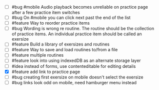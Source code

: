- [ ] #bug #mobile Audio playback becomes unreliable on practice page after a few practice item switches
- [ ] #bug On #mobile you can click next past the end of the list
- [ ] #feature Way to reorder practice items
- [ ] #bug Wording is wrong re routine. The routine should be the collection of practice items. An individual practice item should be called an exersize
- [ ] #feature Build a library of exersizes and routines
- [ ] #feature Way to save and load routines to/from a file
- [ ] #feature multiple routines
- [ ] #feature look into using indexedDB as an alternate storage layer
- [ ] #idea instead of forms, use contenteditable for editing details
- [x] #feature add link to practice page
- [ ] #bug creating first exersize on mobile doesn't select the exersize
- [ ] #bug links look odd on mobile, need hamburger menu instead